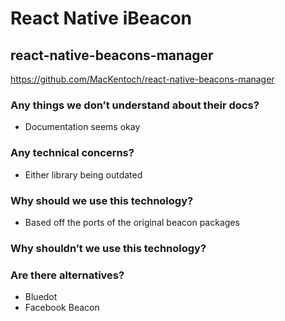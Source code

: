 # React Native iBeacon

## react-native-beacons-manager

https://github.com/MacKentoch/react-native-beacons-manager

### Any things we don’t understand about their docs?
- Documentation seems okay

### Any technical concerns?
- Either library being outdated

### Why should we use this technology?
- Based off the ports of the original beacon packages

### Why shouldn’t we use this technology?


### Are there alternatives?
- Bluedot
- Facebook Beacon
